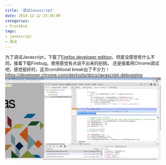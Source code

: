 ```yaml
---
title: '调试Javascript'
date: 2014-12-12 23:30:00
categories: 
- FrontEnd
tags: 
- javascript
- 调试
---
```

为了调试Javascript，下载了[Firefox developer edition](https://www.mozilla.org/en-US/firefox/developer/)，但是没感觉有什么不同，接着下载Firebug，使用感觉有点说不出来的别扭。
还是接着用Chrome调试吧，感觉挺好的，这次conditional break出了不少力！
https://developer.chrome.com/devtools/docs/javascript-debugging
![调试Javascript](/images/2014/12/0026uWfMgy6OkIKfeBd23.jpg)